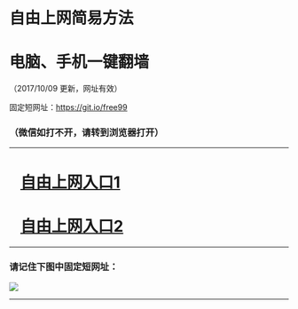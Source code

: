 ﻿# 自由上网简易方法

# 电脑、手机一键翻墙

（2017/10/09 更新，网址有效）

固定短网址：https://git.io/free99

### （微信如打不开，请转到浏览器打开）


***





# &nbsp;&nbsp; <a href="http://ft68129480.fwq-tz-1001.info/fwqtz01.html?t=100900120097 " target="_blank">自由上网入口1</a>
# &nbsp;&nbsp; <a href="http://ft1412215566.fwq-tz-1002.info/fwqtz02.html?t=100900110495 " target="_blank">自由上网入口2</a>
***

### 请记住下图中固定短网址：

<img src="https://s3-us-west-2.amazonaws.com/fwq-1001/yjfq-20170905okok.png" /> 


***

